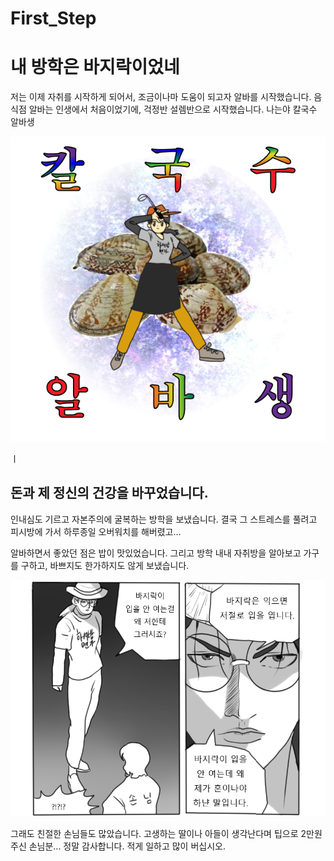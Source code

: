 # First_Step
<html>
<head>
    <title>임하의 방학은!?</title>
</head>
<body>
    <h1>내 방학은 바지락이었네</h1>
    <P>저는 이제 자취를 시작하게 되어서, 조금이나마 도움이 되고자 알바를 시작했습니다. 음식점 알바는 인생에서 처음이었기에, 걱정반 설렘반으로 시작했습니다. 나는야 칼국수 알바생</p>
    <img src="./kalnoddle.png">
    <p>     ㅣ   </p>
    <h2>돈과 제 정신의 건강을 바꾸었습니다.</h2>
    <p>인내심도 기르고 자본주의에 굴복하는 방학을 보냈습니다. 결국 그 스트레스를 풀려고 피시방에 가서 하루종일 오버워치를 해버렸고... </p> <p>알바하면서 좋았던 점은 밥이 맛있었습니다. 
    그리고 방학 내내 자취방을 알아보고 가구를 구하고, 바쁘지도 한가하지도 않게 보냈습니다.</p>
    <img src="./bajirak.png">
<p>그래도 친절한 손님들도 많았습니다. 고생하는 딸이나 아들이 생각난다며 팁으로 2만원 주신 손님분... 정말 감사합니다. 적게 일하고 많이 버십시오.</p>
